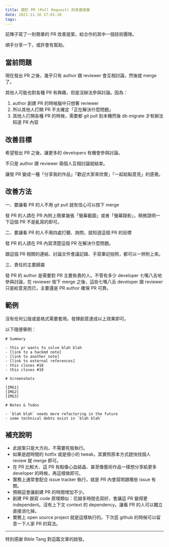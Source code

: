 ```yaml
---
title: 關於 PR (Pull Request) 的改善提案
date: 2021-11-16 17:01:10
tags:
---
```

前陣子寫了一則簡單的 PR 改善提案，給合作的其中一個技術團隊。

順手分享一下，或許會有幫助。

## 當前問題

現在發出 PR 之後，幾乎只有 author 跟 reviewer 會互相討論，然後就 merge 了。

其他人可能也對各種 PR 有興趣，但是沒辦法參與討論。因為：

1. author 創建 PR 的時候腦中只想著 reviewer
2. 所以其他人打開 PR 不太確定「正在解決什麼問題」
3. 其他人打開各種 PR 的時候，需要都 git pull 到本機然後 db migrate 才有辦法知道 PR 內容

## 改善目標

希望發出 PR 之後，讓更多的 developers 有機會參與討論。

不只是 author 跟 reviewer 兩個人互相討論就結束。

讓發 PR 變成一種「分享我的作品」「歡迎大家來欣賞」「一起給點意見」的感覺。

## 改善方法

一、要讓看 PR 的人不用 git pull 就有信心可以按下 merge

發 PR 的人請在 PR 內附上簡單幾張「螢幕截圖」或者「螢幕錄影」，稍微證明一下這個 PR 不是亂寫的即可。

二、要讓看 PR 的人不用四處打聽、詢問，就知道這個 PR 的目標

發 PR 的人請在 PR 內寫清楚這個 PR 在解決什麼問題。

跟這個 PR 相關的連結、討論文件會議記錄、手寫筆記拍照，都可以一併附上來。

三、責任的主要歸屬

發 PR 的 author 是需要對 PR 主要負責的人。不管有多少 developer 七嘴八舌地參與討論，在 reviewer 按下 merge 之後，這些七嘴八舌 developer 跟 reviewer 只是給意見而已，主要還是 PR author 確保 PR 可靠。

## 範例

沒有任何公版或是格式需要套用。發揮創意達成以上效果即可。

以下隨便舉例：

```
# Summary

- this pr wants to solve blah blah
- [link to a hackmd note]
- [link to another note]
- [link to external references]
- this closes #18
- this closes #19

# Screenshots

[IMG1]
[IMG2]
[IMG3]

# Notes & Todos

- `blah blah` needs more refactoring in the future
- some technical debts exist in `blah blah`
```

## 補充說明

- 此提案只是大方向，不需要死板執行。
- 如果是趕時間的 hotfix 或是很小的 tweak，其實照原本方式趕快找個人 review 就 merge 即可。
- 在 PR 比較大、這 PR 有點像心血結晶、甚至像藝術作品一樣想分享給更多 developer 的時候，再這樣做即可。
- 實務上通常會配合 issue tracker 執行，就是 PR 內會寫明跟哪些 issue 有關。
- 預期這會讓創建 PR 的時間增加不少。
- 創建 PR 跟寫 code 原理類似：花越多時間去寫好，會讓這 PR 變得更 independent。沒有上下文 context 的 dependency。讓看 PR 的人可以獨立直接消化掉。
- 實務上 open source project 就是這樣執行的。下次逛 github 的時候可以留意一下人家 PR 的寫法。

------

特別感謝 Bible Tang 對這篇文章的啟發。
